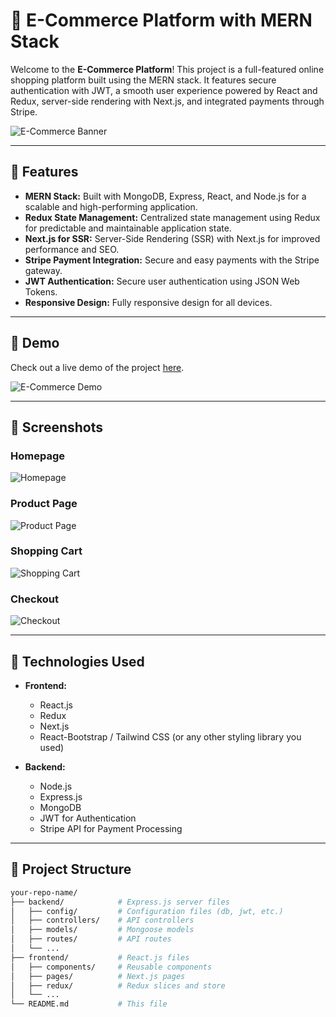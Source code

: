 # 🛒 E-Commerce Platform with MERN Stack

Welcome to the **E-Commerce Platform**! This project is a full-featured online shopping platform built using the MERN stack. It features secure authentication with JWT, a smooth user experience powered by React and Redux, server-side rendering with Next.js, and integrated payments through Stripe. 

![E-Commerce Banner](path_to_your_image/banner.png)

---

## 🚀 Features

- **MERN Stack:** Built with MongoDB, Express, React, and Node.js for a scalable and high-performing application.
- **Redux State Management:** Centralized state management using Redux for predictable and maintainable application state.
- **Next.js for SSR:** Server-Side Rendering (SSR) with Next.js for improved performance and SEO.
- **Stripe Payment Integration:** Secure and easy payments with the Stripe gateway.
- **JWT Authentication:** Secure user authentication using JSON Web Tokens.
- **Responsive Design:** Fully responsive design for all devices.

---

## 🎥 Demo

Check out a live demo of the project [here](#).

![E-Commerce Demo](path_to_your_image/demo.gif)

---

## 📸 Screenshots

### Homepage
![Homepage](path_to_your_image/homepage.png)

### Product Page
![Product Page](path_to_your_image/product_page.png)

### Shopping Cart
![Shopping Cart](path_to_your_image/shopping_cart.png)

### Checkout
![Checkout](path_to_your_image/checkout.png)

---
## 🔧 Technologies Used

- **Frontend:**
  - React.js
  - Redux
  - Next.js
  - React-Bootstrap / Tailwind CSS (or any other styling library you used)

- **Backend:**
  - Node.js
  - Express.js
  - MongoDB
  - JWT for Authentication
  - Stripe API for Payment Processing

---

## 📂 Project Structure

```bash
your-repo-name/
├── backend/            # Express.js server files
│   ├── config/         # Configuration files (db, jwt, etc.)
│   ├── controllers/    # API controllers
│   ├── models/         # Mongoose models
│   ├── routes/         # API routes
│   └── ...
├── frontend/           # React.js files
│   ├── components/     # Reusable components
│   ├── pages/          # Next.js pages
│   ├── redux/          # Redux slices and store
│   └── ...
└── README.md           # This file
